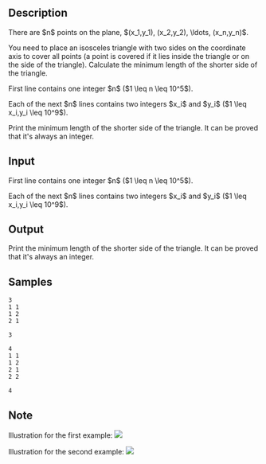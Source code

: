 ## Description

<div><p>There are $n$ points on the plane, $(x_1,y_1), (x_2,y_2), \ldots, (x_n,y_n)$.</p><p>You need to place an isosceles triangle with two sides on the coordinate axis to cover all points (a point is covered if it lies inside the triangle or on the side of the triangle). Calculate the minimum length of the shorter side of the triangle.</p></div><div class="input-specification"><p>First line contains one integer $n$ ($1 \leq n \leq 10^5$).</p><p>Each of the next $n$ lines contains two integers $x_i$ and $y_i$ ($1 \leq x_i,y_i \leq 10^9$).</p></div><div class="output-specification"><p>Print the minimum length of the shorter side of the triangle. It can be proved that it's always an integer.</p></div>

## Input

<p>First line contains one integer $n$ ($1 \leq n \leq 10^5$).</p><p>Each of the next $n$ lines contains two integers $x_i$ and $y_i$ ($1 \leq x_i,y_i \leq 10^9$).</p>

## Output

<p>Print the minimum length of the shorter side of the triangle. It can be proved that it's always an integer.</p>

## Samples

```input1
3
1 1
1 2
2 1

```

```output1
3
```






```input2
4
1 1
1 2
2 1
2 2

```

```output2
4
```




## Note

<p>Illustration for the first example: <img class="tex-graphics" src="./29608/file/lW7ASk92.png" style="max-width: 100.0%;max-height: 100.0%;"></p><p>Illustration for the second example: <img class="tex-graphics" src="./29608/file/F4ehlfpq.png" style="max-width: 100.0%;max-height: 100.0%;"></p>
